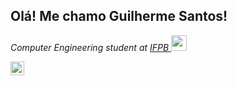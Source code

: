 ## Olá! Me chamo Guilherme Santos!
  
<p><em>Computer Engineering student at <a target="_blank" href="https://estudante.ifpb.edu.br/cursos/28/">IFPB </a><img src="https://media2.giphy.com/media/SUEN0j6R09jeEriEWr/giphy.gif?cid=ecf05e47f4f5jrf5a45vtjw830ten75mii34yk8rc7h099mv&rid=giphy.gif" width="25"></br>
</div>

<a href="https://www.linkedin.com/in/guilhermee-santos/"><img align="left" alt="Guilherme LinkdeIN" width="22px" src="https://cdn-icons-png.flaticon.com/512/174/174857.png" />
</a>

##
